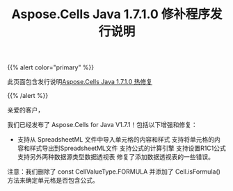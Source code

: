 ﻿---
title: Aspose.Cells Java 1.7.1.0 修补程序发行说明
type: docs
weight: 100
url: /zh/java/aspose-cells-java-1-7-1-0-hot-fix-release-notes/
---
{{% alert color="primary" %}} 

此页面包含发行说明[Aspose.Cells Java 1.7.1.0 热修复](https://downloads.aspose.com/cells/java/new-releases/aspose.cells-java-1.7.1.0-hot-fix/)

{{% /alert %}} 

亲爱的客户，

我们已经发布了 Aspose.Cells for Java V1.7.1！包括以下增强和修复：

- 支持从 SpreadsheetML 文件中导入单元格的内容和样式
支持将单元格的内容和样式导出到SpreadsheetML文件
支持公式的计算引擎
支持设置R1C1公式
支持另外两种数据源类型数据透视表
修复了添加数据透视表的一些错误。

注意：我们删除了 const CellValueType.FORMULA 并添加了 Cell.isFormula() 方法来确定单元格是否包含公式。

